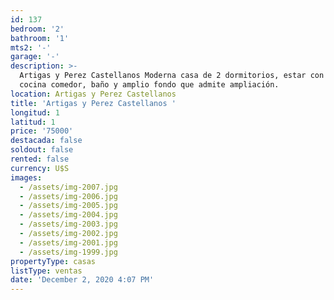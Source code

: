 ```yaml
---
id: 137
bedroom: '2'
bathroom: '1'
mts2: '-'
garage: '-'
description: >-
  Artigas y Perez Castellanos Moderna casa de 2 dormitorios, estar con estufa,
  cocina comedor, baño y amplio fondo que admite ampliación.
location: Artigas y Perez Castellanos
title: 'Artigas y Perez Castellanos '
longitud: 1
latitud: 1
price: '75000'
destacada: false
soldout: false
rented: false
currency: U$S
images:
  - /assets/img-2007.jpg
  - /assets/img-2006.jpg
  - /assets/img-2005.jpg
  - /assets/img-2004.jpg
  - /assets/img-2003.jpg
  - /assets/img-2002.jpg
  - /assets/img-2001.jpg
  - /assets/img-1999.jpg
propertyType: casas
listType: ventas
date: 'December 2, 2020 4:07 PM'
---
```


